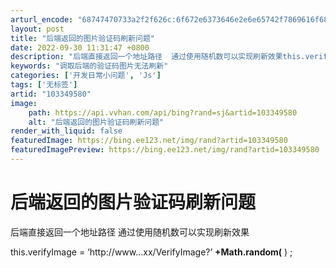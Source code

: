 ```yaml
---
arturl_encode: "68747470733a2f2f626c:6f672e6373646e2e6e65742f7869616f6875696875695f7a2f:61727469636c652f64657461696c732f313033333439353830"
layout: post
title: "后端返回的图片验证码刷新问题"
date: 2022-09-30 11:31:47 +0800
description: "后端直接返回一个地址路径  通过使用随机数可以实现刷新效果this.verifyImage = ‘h"
keywords: "调取后端的验证码图片无法刷新"
categories: ['开发日常小问题', 'Js']
tags: ['无标签']
artid: "103349580"
image:
    path: https://api.vvhan.com/api/bing?rand=sj&artid=103349580
    alt: "后端返回的图片验证码刷新问题"
render_with_liquid: false
featuredImage: https://bing.ee123.net/img/rand?artid=103349580
featuredImagePreview: https://bing.ee123.net/img/rand?artid=103349580
---
```


# 后端返回的图片验证码刷新问题

后端直接返回一个地址路径 通过使用随机数可以实现刷新效果
  
this.verifyImage = ‘http://www…xx/VerifyImage?’
**+Math.random(**
) ;